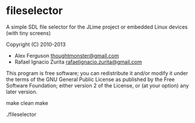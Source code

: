 fileselector
============

A simple SDL file selector for the JLime project or embedded Linux devices 
(with tiny screens)

Copyright (C) 2010-2013 
 - Alex Ferguson <thoughtmonster@gmail.com>
 - Rafael Ignacio Zurita <rafaelignacio.zurita@gmail.com>

 This program is free software; you can redistribute it and/or modify
 it under the terms of the GNU General Public License as published by
 the Free Software Foundation; either version 2 of the License, or
 (at your option) any later version.


make clean
make

./fileselector
